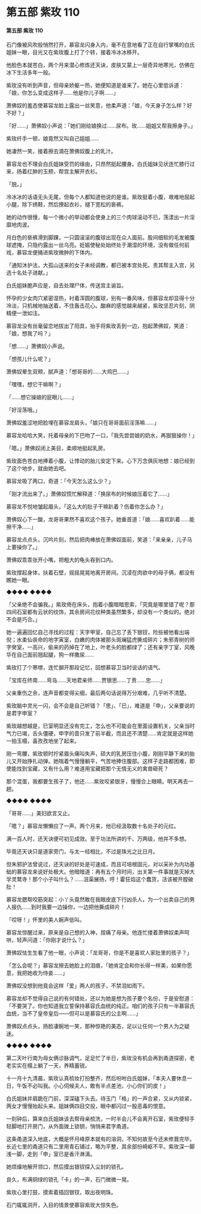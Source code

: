 # 第五部 紫玫 110

#### 第五部 紫玫 110

石门像被风吹般悄然打开，慕容龙闪身入内，毫不在意地看了正在自行掌嘴的白氏姐妹一眼，目光又在紫玫腹上打了个转，接着冷冰冰移开。

他脸色本就苍白，两个月来潜心修炼还天诀，皮肤又蒙上一层奇异地寒光，仿佛在冰下生活多年一般。

紫玫没有听到声音，但母亲娇躯一热，她便知道是谁来了。她在心里低诉道：「娘，你怎么变成这样子……他是你儿子啊……」

萧佛奴的羞态使慕容龙脸上露出一丝笑意，他柔声道：「娘，今天身子怎么样？好不好？」

「好……」萧佛奴小声说：「她们刚给娘换过……尿布。玫……姐姐又帮我擦身子。」

紫玫纤手一顿，娘竟然又叫自己姐姐……

她凄然一笑，接着擦去滴在萧佛奴腹上的乳汁。

慕容龙也不理会白氏姐妹受罚的缘由，只昂然挺起腰身。白氏姐妹见状连忙膝行过来，扬着红肿的玉颊，帮宫主解开衣衫。

「脱。」

冷冰冰的话语无头无尾，但每个人都知道他说的是谁。紫玫挺着小腹，艰难地屈起小腿，除下绣鞋，然后撩起衣衫，褪下宽松的亵裤。

她的动作很慢，每一个微小的举动都会使身上的三个肉球滚动不已，荡漾出一片淫靡地肉波。

月白色的亵裤滑到脚踝，一只圆滚滚的腹球出现在众人面前。股间细软的毛发被腹球遮掩，只隐约露出一丝乌亮。妊娠使秘处始终处于潮湿的环境，没有做任何前戏，慕容龙便捅进紫玫微肿的下体内。

「通知沐护法，大孤山送来的女子未经调教，都已被本宫处死。责其帮主入宫，另选十名处子进献。」

白氏姐妹脆声应是，自去处理尸体，传送宫主谕旨。

怀孕的少女肉穴紧密湿热，衬着浑圆的腹球，别有一番风味，但慕容龙却显得十分冷淡，只机械地抽送着，不住轰击花心。酸麻的感觉越来越紧，紫玫坚忍片刻，阴精便一泄如注。

慕容龙没有丝毫留恋地拔出了阳具，抬手将紫玫丢到一边，抱起萧佛奴，笑道：「娘，想我了吗？」

「想……」萧佛奴小声说。

「想孩儿什么呢？」

萧佛奴晕生双颊，腻声道：「想哥哥的……大鸡巴……」

「嘿嘿，想它干嘛啊？」

「……想它操娘的屁眼儿……」

「好淫荡哦。」

萧佛奴羞涩地把脸埋在慕容龙肩头，「娘只在哥哥面前淫荡嘛……」

慕容龙哈哈大笑，托着母亲的下巴吻了一口，「我先尝尝娘的奶水，再狠狠操你！」

「嗯。」萧佛奴闭上美目，柔顺地挺起乳房。

紫玫面色苍白地捧着小腹，让悸动的胎儿安定下来。心下万念俱灰地想：娘已经到了这个地步，就由她去吧。

慕容龙吸了两口，奇道：「今天怎么这么少？」

「刚才流出来了。」萧佛奴慌忙解释道：「换尿布的时候娘压着它了……」

慕容龙不悦地皱起眉头，「这么大的肚子干嘛趴着？伤着你怎么办？」

萧佛奴心下一酸，龙哥哥果然不喜欢这个孩子。她垂首道：「娘……喜欢趴着……能擦干净……」

慕容龙点点头，沉吟片刻，然后把肉棒放在萧佛奴面前，笑道：「来亲亲，儿子马上要操你了。」

萧佛奴乖乖张开小嘴，把粗大的龟头吞到口内。

紫玫撑起身体，扶着石壁，摇摇晃晃地离开房间。沉浸在肉欲中的母子俩，都没有瞧她一眼。

◆◆◆◆ ◆◆◆◆

「父亲绝不会骗我。」紫玫倚在床头，抱着小腹暗暗思索，「究竟是哪里错了呢？那四间石室都有云状的纹饰，其余房间花纹种类虽然繁多，却没有一个类似的。绝对不会是巧合。」

她一遍遍回忆自己寻找的过程：天字甲室，自己忘了丢下银钗，险些被他看出端倪；水柔仙丧命的地字寅室，白嫩的肉体被那头斑斓猛虎撕成碎片；朱邪青树的师字癸室，一高兴，偷来的药掉在了地上，叶老头的脸都绿了；还有亲字丁室，风晚华在自己面前翘起腿，狗一样撒尿……

紫玫打了个寒噤，连忙摒开那段记忆，回想慕容卫当时说话的语气。

「宝库在终南……弯岛……天地君亲师……贾银思……丁贵……忠……」

父亲重伤之余，连声音都变得尖细，最后两句话说得万分艰难，几乎听不清楚。

紫玫脑中灵光一闪，会不会是自己听错？「思」、「巳」，难道是「申」，父亲要说的是君字申室？

紫玫越想越是，巳室明显还没有完工，怎么也不可能会在里面设置机关，父亲当时气力已竭，舌头僵硬，申字的音只发了前半截，而且还不清楚……肯定就是这样她一拍玉榻，喜孜孜地坐了起来。

刚一弯腰，紫玫顿时拧紧眉头痛叫失声，硕大的乳房压住小腹，刚刚平静下来的胎儿又开始挣扎动弹。她喘着气慢慢躺平，气苦地捧住腹部。这样子走路都困难，即使能找到宝藏，又有什么用？难道用宝藏把那个无情无义的禽兽砸死？

那个混蛋，我都要生孩子了，他还……紫玫咬紧银牙，慢慢合上眼睛。明天再去一趟。

◆◆◆◆ ◆◆◆◆

「哥哥……」美妇欲言又止。

「嗯？」慕容龙懒懒应了一声。两个月来，他已经汲取数十名处子的元红。

满一百人时，还天诀便可初见成效。至于功法所讲的千、万两级，他并不多想。

毕竟还天诀只是道家旁门，与太一经相比，不过是珠光之比日月。

但朱邪护法曾说过，还天诀的好处是可速成，而且可培根固元，对以采补为内功基础的慕容龙来说好处极大。他暗暗道：再有五个月时间，出关第一件事就是灭掉大孚灵鹫寺！那个小子叫什么？……沮渠展扬，哼！霍狂焰这个蠢货，活该被开膛破肚！

慕容龙腮帮咬筋突起：小丫头竟然敢在我眼皮底下行凶杀人，为一个出卖自己的男人报仇……到时我要一边操你，一边把他撕成碎片！

「哎呀！」怀里的美人婉声低叫。

慕容龙惊醒过来，原来是自己想的入神，捏痛了母亲。他连忙搂着萧佛奴柔声呵哄，轻声问道：「你刚才说什么？」

萧佛奴怯生生看了他一眼，小声说：「龙哥哥，你是不是喜欢人家肚里的孩子？」

「怎么会呢？」慕容龙擦去她脸上的泪痕，「她肯定会和你长得一样美，如果你愿意，我把她收为侍妾……」

萧佛奴没想到他竟会这样「爱」两人的孩子，不禁泪如雨下。

慕容龙却不觉得自己说的有何错处，还以为她是想为孩子要个名份，于是安慰道：「不要哭了。你也知道我立誓保持慕容氏血统的纯正。咱们的孩子只有一半慕容氏血统，当不了皇帝皇后——但可以是慕容氏的公主啊……」

萧佛奴点点头，扬脸凄婉地一笑，那种惊艳的美态，足以让任何一个男人为之疑迷。

◆◆◆◆ ◆◆◆◆

第二天叶行南为母女俩诊脉调气，足足忙了半日，紫玫没有机会再到甬道探密，老老实实在榻上躺了一天，养精蓄锐。

十一月十九清晨，紫玫认真梳妆打扮整齐，然后吩咐白氏姐妹，「本夫人要休息一日，午饭不必叫我。小心伺候夫人，敢有半点差池，小心你们的皮！」

白氏姐妹并肩跪在门前，深深磕下头去。待玉门「格」的一声合紧，又从内锁紧，两女才慢慢抬起头来。姐妹俩四目交投，眼中都闪过一股恶毒的恨意。

一刻钟后，算来白氏姐妹该去帮母亲梳洗，一时半会儿不会离开石室，紫玫便轻手轻脚地打开房门，从外面拨上锁钥，悄悄来君字甬道。

这条甬道深入地底，大概是怀月峰原本就有的溶洞，不知何故至今还未修葺完毕。长近七里的甬道只有二里用青石铺过，略为平整，其余部份崎岖不平。紫玫深一脚浅一脚，走到「申」室已是香汗淋漓。

她烦燥地解开领口，然后摸出银钗探入尘封的锁孔。

良久，布满铜绿的锁孔「卡」的一声，石门微微一晃。

紫玫心里打鼓，摸索着插回银钗，取出夜明珠。

石门辄辄洞开，入目的情景使慕容紫玫大惊失色。

